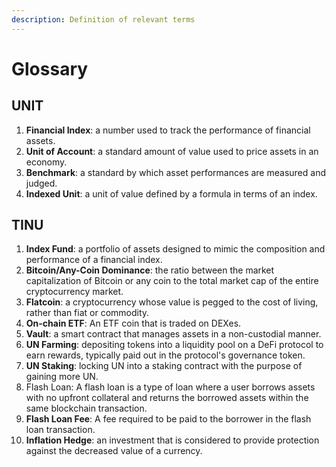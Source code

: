 ```yaml
---
description: Definition of relevant terms
---
```


# Glossary

## UNIT

1. **Financial Index**: a number used to track the performance of financial assets.
2. **Unit of Account**: a standard amount of value used to price assets in an economy.
3. **Benchmark**: a standard by which asset performances are measured and judged.
4. **Indexed Unit**: a unit of value defined by a formula in terms of an index.

## TINU

1. **Index Fund**: a portfolio of assets designed to mimic the composition and performance of a financial index.
2. **Bitcoin/Any-Coin Dominance**: the ratio between the market capitalization of Bitcoin or any coin to the total market cap of the entire cryptocurrency market.
3. **Flatcoin**: a cryptocurrency whose value is pegged to the cost of living, rather than fiat or commodity.&#x20;
4. **On-chain ETF**: An ETF coin that is traded on DEXes.
5. **Vault**: a smart contract that manages assets in a non-custodial manner.
6. **UN Farming**: depositing tokens into a liquidity pool on a DeFi protocol to earn rewards, typically paid out in the protocol's governance token.
7. **UN Staking**: locking UN into a staking contract with the purpose of gaining more UN.
8. Flash Loan: A flash loan is a type of loan where a user borrows assets with no upfront collateral and returns the borrowed assets within the same blockchain transaction.
9. **Flash Loan Fee**: A fee required to be paid to the borrower in the flash loan transaction.
10. **Inflation Hedge**: an investment that is considered to provide protection against the decreased value of a currency.
